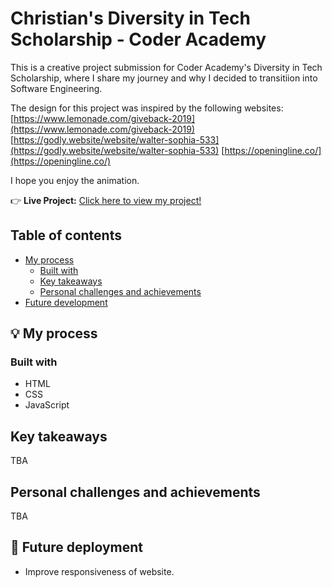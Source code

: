 # Christian's Diversity in Tech Scholarship - Coder Academy

This is a creative project submission for Coder Academy's Diversity in Tech Scholarship, where I share my journey and why I decided to transitiion into Software Engineering.

The design for this project was inspired by the following websites:
[https://www.lemonade.com/giveback-2019](https://www.lemonade.com/giveback-2019)
[https://godly.website/website/walter-sophia-533](https://godly.website/website/walter-sophia-533)
[https://openingline.co/](https://openingline.co/)

I hope you enjoy the animation.

:point_right: **Live Project:** [Click here to view my project!](https://christianleong.github.io/coder-academy-scholarship-app/)

## Table of contents
- [My process](#bulb-my-process)
  - [Built with](#built-with)
  - [Key takeaways](#key-takeaways)
  - [Personal challenges and achievements](#personal-challenges-and-achievements)
- [Future development](#triumph-future-deployment)

## :bulb: My process
### Built with
- HTML
- CSS
- JavaScript

## Key takeaways
TBA

## Personal challenges and achievements
TBA

## :triumph: Future deployment
- Improve responsiveness of website.
